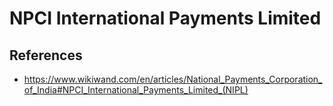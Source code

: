 # NPCI International Payments Limited

## References

- https://www.wikiwand.com/en/articles/National_Payments_Corporation_of_India#NPCI_International_Payments_Limited_(NIPL)
